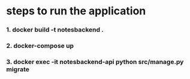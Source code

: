 # steps to run the application
### 1. docker build -t notesbackend .
### 2. docker-compose up
### 3. docker exec -it notesbackend-api  python src/manage.py migrate